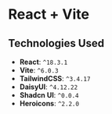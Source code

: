 # React + Vite

## Technologies Used

- **React**: `^18.3.1`
- **Vite**: `^6.0.3`
- **TailwindCSS**: `^3.4.17`
- **DaisyUI**: `^4.12.22`
- **Shadcn UI**: `^0.0.4`
- **Heroicons**: `^2.2.0`
